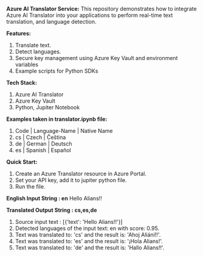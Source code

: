 **Azure AI Translator Service:**
This repository demonstrates how to integrate Azure AI Translator into your applications to perform real-time text translation, and language detection.

**Features:**

1. Translate text.
2. Detect languages.
3. Secure key management using Azure Key Vault and environment variables
4. Example scripts for Python SDKs

**Tech Stack:**

1. Azure AI Translator
2. Azure Key Vault
3. Python, Jupiter Notebook

**Examples taken in translator.ipynb file:**

1. Code | Language-Name | Native Name
2. cs | Czech | Čeština
3. de | German | Deutsch
4. es | Spanish | Español

**Quick Start:**

1. Create an Azure Translator resource in Azure Portal.
2. Set your API key, add it to jupiter python file.
3. Run the file.

**English Input String : en**
Hello Alians!!

**Translated Output String : cs,es,de**

1. Source input text : [{'text': 'Hello Alians!!'}]
2. Detected languages of the input text: en with score: 0.95.
3. Text was translated to: 'cs' and the result is: 'Ahoj Aliáni!!'.
4. Text was translated to: 'es' and the result is: '¡Hola Alians!'.
5. Text was translated to: 'de' and the result is: 'Hallo Alians!!'.

